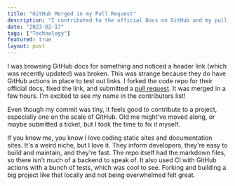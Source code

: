 ```yaml
---
title: "GitHub Merged in my Pull Request"
description: "I contributed to the official Docs on GitHub and my pull request was merged within a few hours."
date: "2023-02-17"
tags: ["Technology"]
featured: true
layout: post
---
```


I was browsing GitHub docs for something and noticed a header link (which was recently updated) was broken. This was strange because they do have GitHub actions in place to test out links. I forked the code repo for their official docs, fixed the link, and submitted a [pull request](https://github.com/github/docs/pull/23958). It was merged in a few hours. I'm excited to see my name in the contributors list!

Even though my commit was tiny, it feels good to contribute to a project, especially one on the scale of GitHub. Old me might've moved along, or maybe submitted a ticket, but I took the time to fix it myself.

If you know me, you know I love coding static sites and documentation sites. It's a weird niche, but I love it. They inform developers, they're easy to build and maintain, and they're fast. The repo itself had the markdown files, so there isn't much of a backend to speak of. It also used CI with GitHub actions with a bunch of tests, which was cool to see. Forking and building a big project like that locally and not being overwhelmed felt great.
